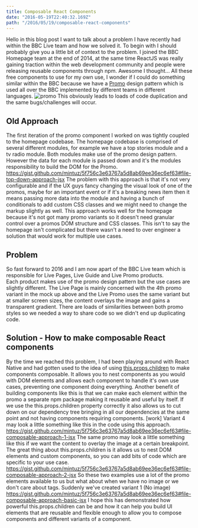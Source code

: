 ```yaml
---
title: Composable React Components
date: "2016-05-19T22:40:32.169Z"
path: "/2016/05/19/composable-react-components"
---
```


Hello in this blog post I want to talk about a problem I have recently had within the BBC Live team and how we solved it. To begin with I should probably give you a little bit of context to the problem. I joined the BBC Homepage team at the end of 2014, at the same time ReactJS was really gaining traction within the web development community and people were releasing reusable components through npm. Awesome I thought... All these free components to use for my own use, I wonder if I could do something similar within the BBC because we have a [Promo](http://www.bbc.co.uk/gel/guidelines/promos) design pattern which is used all over the BBC implemented by different teams in different languages. ![promo](/wp-content/uploads/2016/05/promo.png) This obviously leads to loads of code duplication and the same bugs/challenges will occur.

## Old Approach

The first iteration of the promo component I worked on was tightly coupled to the homepage codebase. The homepage codebase is comprised of several different modules, for example we have a top stories module and a tv radio module. Both modules make use of the promo design pattern. However the data for each module is passed down and it's the modules responsibility to build the DOM for the Promo. https://gist.github.com/mintuz/5f756c3e63767a5d8ab69ee36ec6ef63#file-top-down-approach-jsx The problem with this approach is that it's not very configurable and if the UX guys fancy changing the visual look of one of the promos, maybe for an important event or if it's a breaking news item then it means passing more data into the module and having a bunch of conditionals to add custom CSS classes and we might need to change the markup slightly as well. This approach works well for the homepage because it's not got many promo variants so it doesn't need granular control over a promos DOM structure and CSS classes. This isn't to say the homepage isn't complicated but there wasn't a need to over engineer a solution that would work for multiple use cases.

## Problem

So fast forward to 2016 and I am now apart of the BBC Live team which is responsible for Live Pages, Live Guide and Live Promo products. Each product makes use of the promo design pattern but the use cases are slightly different. The Live Page is mainly concerned with the 4th promo variant in the mock up above and the Live Promo uses the same variant but at smaller screen sizes, the content overlays the image and gains a transparent gradient. There are loads of similarities between both promo styles so we needed a way to share code so we didn't end up duplicating code.

## Solution - How to make composable React components

By the time we reached this problem, I had been playing around with React Native and had gotten used to the idea of using [this.props.children](https://facebook.github.io/react/tips/children-props-type.html) to make components composable. It allows you to nest components as you would with DOM elements and allows each component to handle it's own use cases, preventing one component doing everything. Another benefit of building components like this is that we can make each element within the promo a separate npm package making it reusable and useful by itself. If we use the this.props.children property correctly it also allows us to cut down on our dependency tree bringing in all our dependencies at the same point and not having components requiring components. [work] Variant 4 may look a little something like this in the code using this approach. https://gist.github.com/mintuz/5f756c3e63767a5d8ab69ee36ec6ef63#file-composable-approach-1-jsx The same promo may look a little something like this if we want the content to overlay the image at a certain breakpoint. The great thing about this.props.children is it allows us to nest DOM elements and custom components, so you can add bits of code which are specific to your use case. https://gist.github.com/mintuz/5f756c3e63767a5d8ab69ee36ec6ef63#file-composable-approach-2-jsx So these two examples use a lot of the promo elements available to us but what about when we have no image or we don't care about tags. Suddenly we've created variant 1 (No image) https://gist.github.com/mintuz/5f756c3e63767a5d8ab69ee36ec6ef63#file-composable-approach-basic-jsx I hope this has demonstrated how powerful this.props.children can be and how it can help you build UI elements that are reusable and flexible enough to allow you to compose components and different variants of a component.
